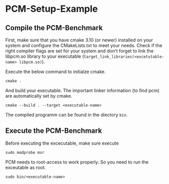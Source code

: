 # PCM-Setup-Example

## Compile the PCM-Benchmark

First, make sure that you have cmake 3.10 (or newer) installed on your system and configure the CMakeLists.txt to meet 
your needs. Check if the right compiler flags are set for your system and don't forget to link the libpcm.so library to 
your executable (`target_link_libraries(<excetutable-name> libpcm.so)`).

Execute the below command to initialze cmake.
```
cmake .
```

And build your executable. The important linker information (to find pcm) are automatically set by cmake.
```
cmake --build . --target <executable-name>
```

The compiled programm can be found in the diectory `bin`.

## Execute the PCM-Benchmark

Before executing the excecutable, make sure execute
```
sudo modprobe msr
```

PCM needs to root-access to work properly. So you need to run the exceutable as root.
```
sudo bin/<executable-name>
```
